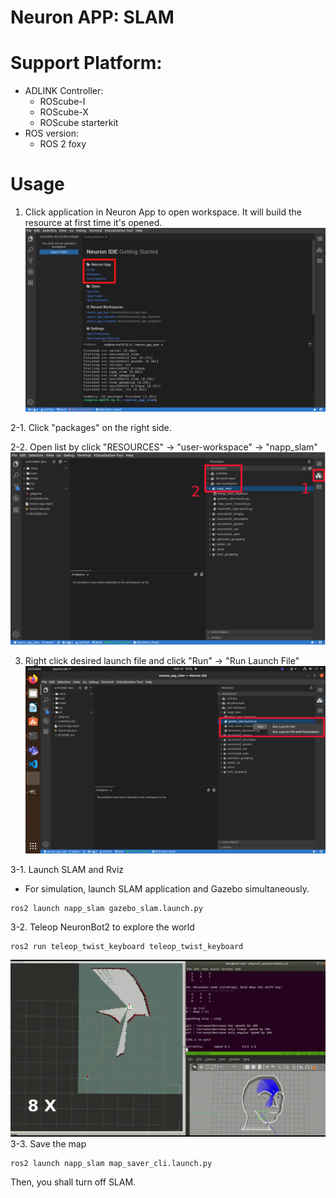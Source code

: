 # Neuron APP: SLAM

# Support Platform:

* ADLINK Controller:
  - ROScube-I
  - ROScube-X
  - ROScube starterkit
* ROS version:
  - ROS 2 foxy

# Usage
1. Click application in Neuron App to open workspace. It will build the resource at first time it's opened.
   ![](readme_resource/open_app.png)
   
2-1. Click "packages" on the right side.

2-2. Open list by click "RESOURCES" -> "user-workspace" -> "napp_slam"
     ![](readme_resource/click_resourse_slam.png)
     
3. Right click desired launch file and click "Run" -> "Run Launch File"
     ![](readme_resource/launch_slam.png)
     
3-1. Launch SLAM and Rviz 
   
   * For simulation, launch SLAM application and Gazebo simultaneously.
   ```
   ros2 launch napp_slam gazebo_slam.launch.py
   ```
3-2. Teleop NeuronBot2 to explore the world
   ```
   ros2 run teleop_twist_keyboard teleop_twist_keyboard
   ```
   ![](readme_resource/slam_teleop_8x.gif)
3-3. Save the map
   ```
   ros2 launch napp_slam map_saver_cli.launch.py
   ```

   Then, you shall turn off SLAM.
